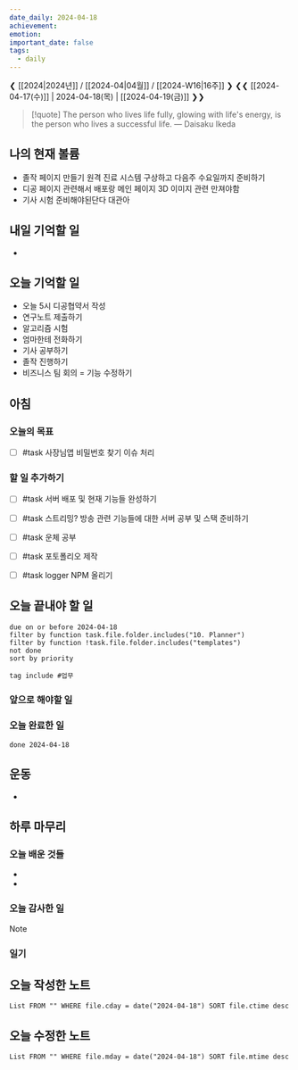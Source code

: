 ```yaml
---
date_daily: 2024-04-18
achievement: 
emotion: 
important_date: false
tags:
  - daily
---
```

❮ [[2024|2024년]] / [[2024-04|04월]] / [[2024-W16|16주]] ❯
❮❮ [[2024-04-17(수)]] | 2024-04-18(목) | [[2024-04-19(금)]] ❯❯

> [!quote] The person who lives life fully, glowing with life's energy, is the person who lives a successful life.
> — Daisaku Ikeda
## 나의 현재 볼륨
* 졸작 페이지 만들기 원격 진료 시스템 구상하고 다음주 수요일까지 준비하기
* 디공 페이지 관련해서 배포랑 메인 페이지 3D 이미지 관련 만져야함
* 기사 시험 준비해야된단다 대관아
## 내일 기억할 일
- 
## 오늘 기억할 일
* 오늘 5시 디공협약서 작성
* 연구노트 제출하기
* 알고리즘 시험
* 엄마한테 전화하기
* 기사 공부하기
* 졸작 진행하기
* 비즈니스 팀 회의 = 기능 수정하기


## 아침

### 오늘의 목표

- [ ] #task 사장님앱 비밀번호 찾기 이슈 처리
### 할 일 추가하기

- [ ] #task 서버 배포 및 현재 기능들 완성하기
- [ ] #task 스트리밍? 방송 관련 기능들에 대한 서버 공부 및 스택 준비하기
- [ ] #task 운체 공부
- [ ] #task 포토폴리오 제작
- [ ] #task logger NPM 올리기 


## 오늘 끝내야 할 일
```tasks
due on or before 2024-04-18
filter by function task.file.folder.includes("10. Planner")
filter by function !task.file.folder.includes("templates")
not done
sort by priority
```
```tasks
tag include #업무 
```

### 앞으로 해야할 일


### 오늘 완료한 일
```tasks
done 2024-04-18
```

## 운동
- 

## 하루 마무리
### 오늘 배운 것들
- 
- 
### 오늘 감사한 일
>[!note]
>
### 일기

## 오늘 작성한 노트
```dataview
List FROM "" WHERE file.cday = date("2024-04-18") SORT file.ctime desc

```

## 오늘 수정한 노트
```dataview
List FROM "" WHERE file.mday = date("2024-04-18") SORT file.mtime desc


```